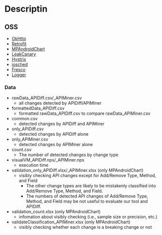 # Descriptin
## OSS
  - [OkHttp](https://github.com/square/okhttp)
  - [Retrofit](https://github.com/square/retrofit)
  - [MPAndroidChart](https://github.com/PhilJay/MPAndroidChart)
  - [LeakCanary](https://github.com/square/leakcanary)
  - [Hystrix](https://github.com/Netflix/Hystrix)
  - [iosched](https://github.com/google/iosched)
  - [Fresco](https://github.com/facebook/fresco)
  - [Logger](https://github.com/orhanobut/logger)
  
### Data
- rawData_APIDiff.csv/_APIMiner.csv
  - all changes detected by APIDiff/APIMiner
- formattedData_APIDiff.csv
  - formatted rawData_APIDiff.csv to compare rawData_APIMiner.csv
- common.csv
  - detected changes by APIDiff and APIMiner
- only_APIDiff.csv
  - detected changes by APIDiff alone 
- only_APIMiner.csv
  - detected changes by APIMiner alone 
- count.csv
  - The number of detected changes by change type
- visualVM_APIDiff.nps/_APIMiner.nps
  - execution time
- validation_only_APIDiff.xlsx/_APIMiner.xlsx (only MPAndroidChart)
  - visibly checking API changes except for Add/Remove Type, Method, and Field
    - The other change types are likely to be mistakenly classified into Add/Remove Type, Method, and Field.
    - The numbers of detected API changes of Add/Remove Type, Method, and Field may be not useful to evaluate our tool and APIDiff.
- validation_count.xlsx (only MPAndroidChart)
  - infomation about visibly checking (i.e., sample size or precision, etc.)
- validateClassification_APIMiner.xlsx (only MPAndroidChart)
  - visibly checking whether each change is a breaking change or not

